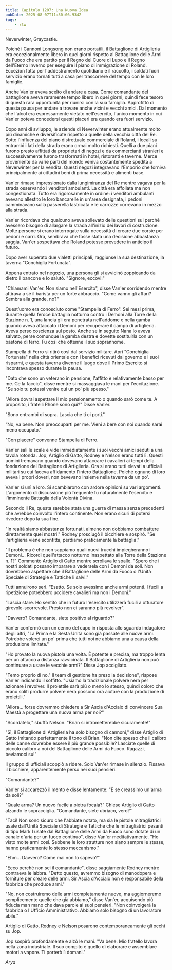 ```yaml
---
title: Capitolo 1207: Una Nuova Idea
pubDate: 2025-08-07T11:30:06.934Z
tags:
    - rtw
---
```



Neverwinter, Graycastle.


Poiché i Cannoni Longsong non erano portatili, il Battaglione di Artiglieria era eccezionalmente libero in quei giorni rispetto al Battaglione delle Armi da Fuoco che era partito per il Regno del Cuore di Lupo e il Regno dell'Eterno Inverno per eseguire il piano di immigrazione di Roland. Eccezion fatta per l'addestramento quotidiano e il raccolto, i soldati fuori servizio erano tornati tutti a casa per trascorrere del tempo con le loro famiglie.


Anche Van'er aveva scelto di andare a casa. Come comandante del battaglione aveva raramente tempo libero in quei giorni, quindi fece tesoro di questa rara opportunità per riunirsi con la sua famiglia. Approfittò di questa pausa per andare a trovare anche vicini e vecchi amici. Dal momento che l'alcol era espressamente vietato nell'esercito, l'unico momento in cui Van'er poteva concedersi questi piaceri era quando era fuori servizio.


Dopo anni di sviluppo, le aziende di Neverwinter erano attualmente molto più dinamiche e diversificate rispetto a quelle della vecchia città del Re. Sotto l'influenza del piano distrettuale commerciale di Roland, i locali su entrambi i lati della strada erano ormai molto richiesti. Quelli a due piani furono presto affittati da proprietari di negozi e da commercianti stranieri e successivamente furono trasformati in hotel, ristoranti e taverne. Merce proveniente da varie parti del mondo veniva costantemente spedita a Neverwinter per la vendita. Questi negozi integravano l'Emporio che forniva principalmente ai cittadini beni di prima necessità e alimenti base.


Van'er rimase impressionato dalla lungimiranza del Re mentre vagava per la strada osservando i venditori ambulanti. La città era affollata ma non congestionata. Tutto era rigorosamente in ordine: i venditori ambulanti avevano allestito le loro bancarelle in un'area designata, i pedoni camminavano sulla passerella lastricata e le carrozze correvano in mezzo alla strada.


Van'er ricordava che qualcuno aveva sollevato delle questioni sul perché avessero bisogno di allargare la strada all'inizio dei lavori di costruzione. Molte persone si erano interrogate sulla necessità di creare due corsie per pedoni e carri. Ora, sembrava che fosse stata una decisione abbastanza saggia. Van'er sospettava che Roland potesse prevedere in anticipo il futuro.


Dopo aver superato due vialetti principali, raggiunse la sua destinazione, la taverna "Conchiglia Fortunata".


Appena entrato nel negozio, una persona gli si avvicinò zoppicando da dietro il bancone e lo salutò. "Signore, eccovi!"


"Chiamami Van'er. Non siamo nell'Esercito", disse Van'er sorridendo mentre attirava a sé il barista per un forte abbraccio. "Come vanno gli affari? Sembra alla grande, no?"


Quest’uomo era conosciuto come "Stampella di Ferro". Sei mesi prima, durante quella feroce battaglia notturna contro i Demoni alla Torre della Stazione n. 1, una lancia gli era penetrata nell'addome e nella gamba quando aveva attaccato i Demoni per recuperare il campo di artiglieria. Aveva perso coscienza sul posto. Anche se in seguito Nana lo aveva salvato, perse comunque la gamba destra e dovette sostituirla con un bastone di ferro. Fu così che ottenne il suo soprannome.


Stampella di Ferro si ritirò così dal servizio militare. Aprì "Conchiglia Fortunata" nella città orientale con i benefici ricevuti dal governo e i suoi risparmi, e questa taverna divenne il luogo dove il Primo Esercito si incontrava spesso durante la pausa.


"Dato che sono un veterano in pensione, l'affitto è relativamente basso per me. Ce la faccio", disse mentre si massaggiava le mani per l'eccitazione. "Se solo tu potessi venire qui un po' più spesso."


"Allora dovrai aspettare il mio pensionamento o quando sarò come te. A proposito, i fratelli Rhone sono qui?" Disse Van’er.


"Sono entrambi di sopra. Lascia che ti ci porti."


“No, va bene. Non preoccuparti per me. Vieni a bere con noi quando sarai meno occupato."


"Con piacere" convenne Stampella di Ferro.


Van'er salì le scale e vide immediatamente i suoi vecchi amici seduti a una tavola rotonda. Jop, Artiglio di Gatto, Rodney e Nelson erano tutti lì. Questi uomini tremavano quando dovevano attaccare i cavalieri ai tempi della fondazione del Battaglione di Artiglieria. Ora si erano tutti elevati a ufficiali militari su cui faceva affidamento l'intero Battaglione. Poiché ognuno di loro aveva i propri doveri, non bevevano insieme nella taverna da un po'.


Van'er si unì a loro. Si scambiarono con ardore opinioni su vari argomenti. L'argomento di discussione più frequente fu naturalmente l'esercito e l'imminente Battaglia della Volontà Divina.


Secondo il Re, questa sarebbe stata una guerra di massa senza precedenti che avrebbe coinvolto l'intero continente. Non erano sicuri di potersi rivedere dopo la sua fine.


"In realtà siamo abbastanza fortunati, almeno non dobbiamo combattere direttamente quei mostri." Rodney prosciugò il bicchiere e sospirò. "Se l'artiglieria viene sconfitta, perdiamo praticamente la battaglia."


"Il problema è che non sappiamo quali nuovi trucchi impiegheranno i Demoni... Ricordi quell'attacco notturno inaspettato alla Torre della Stazione n. 1?" Commentò Artiglio di Gatto mentre scrollava le spalle. "Spero che i nostri soldati possano imparare a vedersela con i Demoni da soli. Non dovrebbero aspettare che il Battaglione delle Armi da Fuoco o l'Unità Speciale di Strategie e Tattiche li salvi."


Tutti annuirono seri. “Esatto. Se solo avessimo anche armi potenti. I fucili a ripetizione potrebbero uccidere cavalieri ma non i Demoni."


“Lascia stare. Ho sentito che in futuro l'esercito utilizzerà fucili a otturatore girevole-scorrevole. Presto non ci saranno più revolver".


"Davvero? Comandante, siete positivo al riguardo?"


Van'er confermò con un cenno del capo in risposta allo sguardo indagatore degli altri, "La Prima e la Sesta Unità sono già passate alle nuove armi. Potrebbe volerci un po' prima che tutti noi ne abbiamo una a causa della produzione limitata."


"Ho provato la nuova pistola una volta. È potente e precisa, ma troppo lenta per un attacco a distanza ravvicinata. Il Battaglione di Artiglieria non può continuare a usare le vecchie armi?" Disse Jop accigliato.


"Temo proprio di no." Il team di gestione ha preso la decisione", rispose Van'er indicando il soffitto. "Usiamo la tradizionale polvere nera per azionare i revolver. Il proiettile sarà più o meno lo stesso, quindi coloro che erano soliti produrre polvere nera possono ora aiutare con la produzione di proiettili."


"Allora... forse dovremmo chiedere a Sir Ascia d'Acciaio di convincere Sua Maestà a progettare una nuova arma per noi?"


"Scordatelo," sbuffò Nelson. "Brian si intrometterebbe sicuramente!"


"Sì, il Battaglione di Artiglieria ha solo bisogno di cannoni," disse Artiglio di Gatto imitando perfettamente il tono di Brian. "Non dite spesso che il calibro delle canne dovrebbe essere il più grande possibile? Lasciate quelle di piccolo calibro a noi del Battaglione delle Armi da Fuoco. Ragazzi, beviamoci su!"


Il gruppo di ufficiali scoppiò a ridere. Solo Van'er rimase in silenzio. Fissava il bicchiere, apparentemente perso nei suoi pensieri.


"Comandante?"


Van'er si accarezzò il mento e disse lentamente: "E se creassimo un'arma da soli?"


"Quale arma? Un nuovo fucile a pietra focaia?" Chiese Artiglio di Gatto alzando le sopracciglia. "Comandante, siete ubriaco, vero?"


"Taci! Non sono sicuro che l'abbiate notato, ma sia le pistole mitragliatrici usate dall'Unità Speciale di Strategie e Tattiche che le mitragliatrici pesanti di tipo Mark I usate dal Battaglione delle Armi da Fuoco sono dotate di un canale d'aria per un fuoco continuo", disse Van'er meditativamente. "Ho visto molte armi così. Sebbene le loro strutture non siano sempre le stesse, hanno praticamente lo stesso meccanismo."


"Ehm… Davvero? Come mai non lo sapevo?"


"Ecco perché non sei il comandante", disse saggiamente Rodney mentre contraeva le labbra. "Detto questo, avremmo bisogno di manodopera e forniture per creare delle armi. Sir Ascia d'Acciaio non è responsabile della fabbrica che produce armi."


"No, non costruiremo delle armi completamente nuove, ma aggiorneremo semplicemente quelle che già abbiamo," disse Van'er, acquisendo più fiducia man mano che dava parole ai suoi pensieri. "Non coinvolgerà la fabbrica o l'Ufficio Amministrativo. Abbiamo solo bisogno di un lavoratore abile."


Artiglio di Gatto, Rodney e Nelson posarono contemporaneamente gli occhi su Jop.


Jop sospirò profondamente e alzò le mani. "Va bene. Mio fratello lavora nella zona industriale. Il suo compito è quello di elaborare e assemblare motori a vapore. Ti porterò lì domani."


<em>Arya</em>








                                


                                



